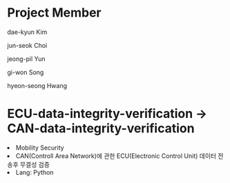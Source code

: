 # Project Member
dae-kyun Kim

jun-seok Choi

jeong-pil Yun

gi-won Song 

hyeon-seong Hwang
# ECU-data-integrity-verification -> CAN-data-integrity-verification

<li>Mobility Security</li>
<li>CAN(Controll Area Network)에 관한 ECU(Electronic Control Unit) 데이터 전송후 무결성 검증</li>
<li>Lang: Python</li>
